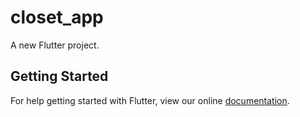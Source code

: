 # closet_app

A new Flutter project.

## Getting Started

For help getting started with Flutter, view our online
[documentation](https://flutter.io/).
